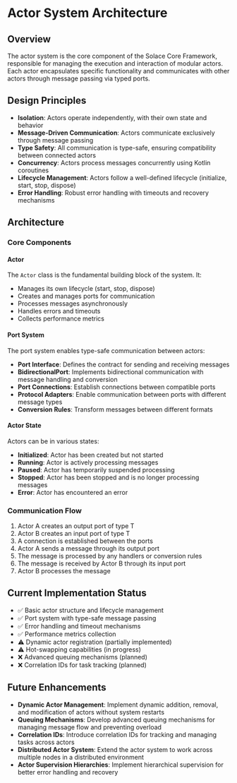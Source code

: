 # Actor System Architecture

## Overview
The actor system is the core component of the Solace Core Framework, responsible for managing the execution and interaction of modular actors. Each actor encapsulates specific functionality and communicates with other actors through message passing via typed ports.

## Design Principles
- **Isolation**: Actors operate independently, with their own state and behavior
- **Message-Driven Communication**: Actors communicate exclusively through message passing
- **Type Safety**: All communication is type-safe, ensuring compatibility between connected actors
- **Concurrency**: Actors process messages concurrently using Kotlin coroutines
- **Lifecycle Management**: Actors follow a well-defined lifecycle (initialize, start, stop, dispose)
- **Error Handling**: Robust error handling with timeouts and recovery mechanisms

## Architecture

### Core Components

#### Actor
The `Actor` class is the fundamental building block of the system. It:
- Manages its own lifecycle (start, stop, dispose)
- Creates and manages ports for communication
- Processes messages asynchronously
- Handles errors and timeouts
- Collects performance metrics

#### Port System
The port system enables type-safe communication between actors:
- **Port Interface**: Defines the contract for sending and receiving messages
- **BidirectionalPort**: Implements bidirectional communication with message handling and conversion
- **Port Connections**: Establish connections between compatible ports
- **Protocol Adapters**: Enable communication between ports with different message types
- **Conversion Rules**: Transform messages between different formats

#### Actor State
Actors can be in various states:
- **Initialized**: Actor has been created but not started
- **Running**: Actor is actively processing messages
- **Paused**: Actor has temporarily suspended processing
- **Stopped**: Actor has been stopped and is no longer processing messages
- **Error**: Actor has encountered an error

### Communication Flow
1. Actor A creates an output port of type T
2. Actor B creates an input port of type T
3. A connection is established between the ports
4. Actor A sends a message through its output port
5. The message is processed by any handlers or conversion rules
6. The message is received by Actor B through its input port
7. Actor B processes the message

## Current Implementation Status
- ✅ Basic actor structure and lifecycle management
- ✅ Port system with type-safe message passing
- ✅ Error handling and timeout mechanisms
- ✅ Performance metrics collection
- ⚠️ Dynamic actor registration (partially implemented)
- ⚠️ Hot-swapping capabilities (in progress)
- ❌ Advanced queuing mechanisms (planned)
- ❌ Correlation IDs for task tracking (planned)

## Future Enhancements
- **Dynamic Actor Management**: Implement dynamic addition, removal, and modification of actors without system restarts
- **Queuing Mechanisms**: Develop advanced queuing mechanisms for managing message flow and preventing overload
- **Correlation IDs**: Introduce correlation IDs for tracking and managing tasks across actors
- **Distributed Actor System**: Extend the actor system to work across multiple nodes in a distributed environment
- **Actor Supervision Hierarchies**: Implement hierarchical supervision for better error handling and recovery